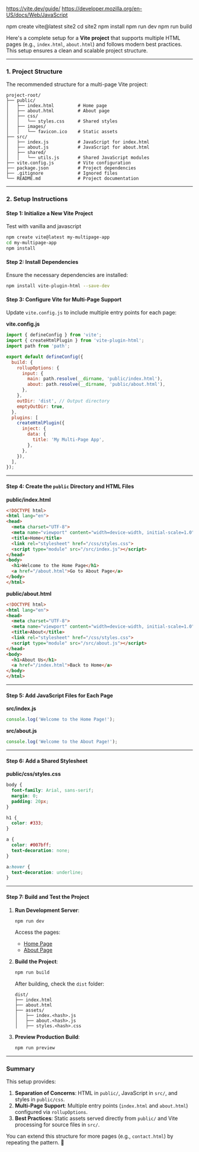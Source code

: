 https://vite.dev/guide/
https://developer.mozilla.org/en-US/docs/Web/JavaScript

npm create vite@latest site2
cd site2
npm install
npm run dev
npm run build

Here's a complete setup for a **Vite project** that supports multiple HTML pages (e.g., `index.html`, `about.html`) and follows modern best practices. This setup ensures a clean and scalable project structure.

---

### 1. **Project Structure**

The recommended structure for a multi-page Vite project:

```
project-root/
├── public/
│   ├── index.html         # Home page
│   ├── about.html         # About page
│   ├── css/
│   │   └── styles.css     # Shared styles
│   ├── images/
│   │   └── favicon.ico    # Static assets
├── src/
│   ├── index.js           # JavaScript for index.html
│   ├── about.js           # JavaScript for about.html
│   ├── shared/
│   │   └── utils.js       # Shared JavaScript modules
├── vite.config.js         # Vite configuration
├── package.json           # Project dependencies
├── .gitignore             # Ignored files
└── README.md              # Project documentation
```

---

### 2. **Setup Instructions**

#### Step 1: Initialize a New Vite Project
Test with vanilla and javascript
```bash
npm create vite@latest my-multipage-app
cd my-multipage-app
npm install
```

#### Step 2: Install Dependencies
Ensure the necessary dependencies are installed:
```bash
npm install vite-plugin-html --save-dev
```

#### Step 3: Configure Vite for Multi-Page Support
Update `vite.config.js` to include multiple entry points for each page:

**vite.config.js**
```javascript
import { defineConfig } from 'vite';
import { createHtmlPlugin } from 'vite-plugin-html';
import path from 'path';

export default defineConfig({
  build: {
    rollupOptions: {
      input: {
        main: path.resolve(__dirname, 'public/index.html'),
        about: path.resolve(__dirname, 'public/about.html'),
      },
    },
    outDir: 'dist', // Output directory
    emptyOutDir: true,
  },
  plugins: [
    createHtmlPlugin({
      inject: {
        data: {
          title: 'My Multi-Page App',
        },
      },
    }),
  ],
});
```

---

#### Step 4: Create the `public` Directory and HTML Files

**public/index.html**
```html
<!DOCTYPE html>
<html lang="en">
<head>
  <meta charset="UTF-8">
  <meta name="viewport" content="width=device-width, initial-scale=1.0">
  <title>Home</title>
  <link rel="stylesheet" href="/css/styles.css">
  <script type="module" src="/src/index.js"></script>
</head>
<body>
  <h1>Welcome to the Home Page</h1>
  <a href="/about.html">Go to About Page</a>
</body>
</html>
```

**public/about.html**
```html
<!DOCTYPE html>
<html lang="en">
<head>
  <meta charset="UTF-8">
  <meta name="viewport" content="width=device-width, initial-scale=1.0">
  <title>About</title>
  <link rel="stylesheet" href="/css/styles.css">
  <script type="module" src="/src/about.js"></script>
</head>
<body>
  <h1>About Us</h1>
  <a href="/index.html">Back to Home</a>
</body>
</html>
```

---

#### Step 5: Add JavaScript Files for Each Page

**src/index.js**
```javascript
console.log('Welcome to the Home Page!');
```

**src/about.js**
```javascript
console.log('Welcome to the About Page!');
```

---

#### Step 6: Add a Shared Stylesheet

**public/css/styles.css**
```css
body {
  font-family: Arial, sans-serif;
  margin: 0;
  padding: 20px;
}

h1 {
  color: #333;
}

a {
  color: #007bff;
  text-decoration: none;
}

a:hover {
  text-decoration: underline;
}
```

---

#### Step 7: Build and Test the Project

1. **Run Development Server**:
   ```bash
   npm run dev
   ```

   Access the pages:
   - [Home Page](http://localhost:5173/index.html)
   - [About Page](http://localhost:5173/about.html)

2. **Build the Project**:
   ```bash
   npm run build
   ```

   After building, check the `dist` folder:
   ```
   dist/
   ├── index.html
   ├── about.html
   ├── assets/
   │   ├── index.<hash>.js
   │   ├── about.<hash>.js
   │   ├── styles.<hash>.css
   ```

3. **Preview Production Build**:
   ```bash
   npm run preview
   ```

---

### Summary

This setup provides:
1. **Separation of Concerns**: HTML in `public/`, JavaScript in `src/`, and styles in `public/css`.
2. **Multi-Page Support**: Multiple entry points (`index.html` and `about.html`) configured via `rollupOptions`.
3. **Best Practices**: Static assets served directly from `public/` and Vite processing for source files in `src/`.

You can extend this structure for more pages (e.g., `contact.html`) by repeating the pattern. 🎉